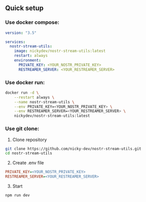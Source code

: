 ## Quick setup
### Use docker compose:

```yml
version: "3.5"

services:
  nostr-stream-utils:
    image: nickydev/nostr-stream-utils:latest
    restart: always
    environment:
      PRIVATE_KEY: <YOUR_NOSTR_PRIVATE_KEY>
      RESTREAMER_SERVER: <YOUR_RESTREAMER_SERVER>
```

### Use docker run:

```sh
docker run -d \
    --restart always \
    --name nostr-stream-utils \
    --env PRIVATE_KEY=<YOUR_NOSTR_PRIVATE_KEY> \
    --env RESTREAMER_SERVER=<YOUR_RESTREAMER_SERVER> \
    nickydev/nostr-stream-utils:latest
```

### Use git clone:

1. Clone repository

```sh
git clone https://github.com/nicky-dev/nostr-stream-utils.git
cd nostr-stream-utils
```

2. Create .env file

```ini
PRIVATE_KEY=<YOUR_NOSTR_PRIVATE_KEY>
RESTREAMER_SERVER=<YOUR_RESTREAMER_SERVER>
```

3. Start

```sh
npm run dev
```
